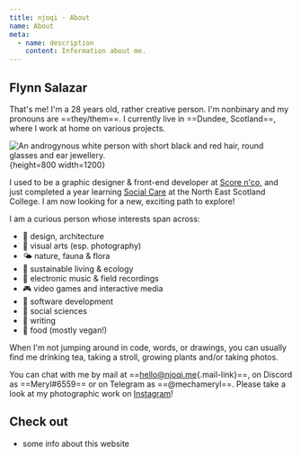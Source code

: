 ```yaml
---
title: njoqi · About
name: About
meta:
  - name: description
    content: Information about me.
---
```


<article-header v-bind="frontmatter" />

## Flynn Salazar

That's me! I'm a 28 years old, rather creative person. I'm nonbinary and my pronouns are ==they/them==. I currently live in ==Dundee, Scotland==, where I work at home on various projects.

![An androgynous white person with short black and red hair, round glasses and ear jewellery.](/assets/images/about/flynn.jpg){height=800 width=1200}

I used to be a graphic designer & front-end developer at [Score n'co](https://scorenco.com "A platform for sports fans at all levels of play"), and just completed a year learning [Social Care](https://www.nescol.ac.uk/courses/social-care-scqf-level-6/ "Providing care, protection and support to people") at the North East Scotland College. I am now looking for a new, exciting path to explore!

I am a curious person whose interests span across:

- 📐 design, architecture
- 🎨 visual arts (esp. photography)
- 🌤 nature, fauna &amp; flora
- 🌿 sustainable living &amp; ecology
- 🎵 electronic music &amp; field recordings
- 🎮 video games and interactive media
- 💾 software development
- 📕 social sciences
- 📜 writing
- 🍜 food (mostly vegan!)

When I'm not jumping around in code, words, or drawings, you can usually find me <router-link to="/codex/tea">drinking tea</router-link>, taking a stroll, growing plants and/or taking <router-link to="/projects/photographie">photos</router-link>.

You can chat with me by mail at ==[hello@njoqi.me](mailto:hello@njoqi.me){.mail-link}==, on Discord as ==Meryl#6559== or on Telegram as ==@mechameryl==. Please take a look at my photographic work on [Instagram](https://www.instagram.com/meryl.shoots/)!

## Check out

- some info about <router-link to="/about/meta">this website</router-link>

<script setup>
  import ArticleHeader from '../../components/article-header.vue'
</script>